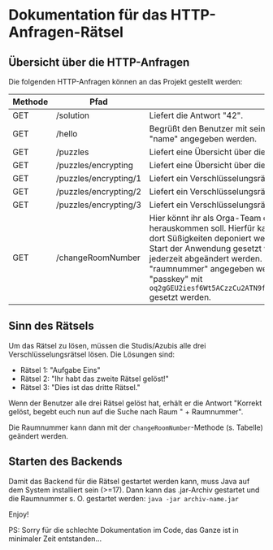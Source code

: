 # Dokumentation für das HTTP-Anfragen-Rätsel

## Übersicht über die HTTP-Anfragen

Die folgenden HTTP-Anfragen können an das Projekt gestellt werden:

| Methode | Pfad | Beschreibung                                                                                                                                                                                                                                                                                                                                                                                                                                                                                                         |
|---|---|----------------------------------------------------------------------------------------------------------------------------------------------------------------------------------------------------------------------------------------------------------------------------------------------------------------------------------------------------------------------------------------------------------------------------------------------------------------------------------------------------------------------|
| GET | /solution | Liefert die Antwort "42".                                                                                                                                                                                                                                                                                                                                                                                                                                                                                            |
| GET | /hello | Begrüßt den Benutzer mit seinem Namen. Der Name kann als Parameter "name" angegeben werden.                                                                                                                                                                                                                                                                                                                                                                                                                          |
| GET | /puzzles | Liefert eine Übersicht über die verfügbaren Rätsel.                                                                                                                                                                                                                                                                                                                                                                                                                                                                  |
| GET | /puzzles/encrypting | Liefert eine Übersicht über die verfügbaren Verschlüsselungsrätsel.                                                                                                                                                                                                                                                                                                                                                                                                                                                  |
| GET | /puzzles/encrypting/1 | Liefert ein Verschlüsselungsrätsel mit einer Caesarverschiebung von 3.                                                                                                                                                                                                                                                                                                                                                                                                                                               |
| GET | /puzzles/encrypting/2 | Liefert ein Verschlüsselungsrätsel mit einer Caesarverschiebung von -4.                                                                                                                                                                                                                                                                                                                                                                                                                                              |
| GET | /puzzles/encrypting/3 | Liefert ein Verschlüsselungsrätsel mit einer Caesarverschiebung von 16.                                                                                                                                                                                                                                                                                                                                                                                                                                              |
| GET | /changeRoomNumber | Hier könnt ihr als Orga-Team die Raumnummer ändern, die als Lösung herauskommen soll. Hierfür kann z.B. ein Besprechungsraum gebucht und dort Süßigkeiten deponiert werden. Die Raumnummer muss bei jedem Start der Anwendung gesetzt werden und kann im laufenden Betrieb jederzeit abgeändert werden. Dafür muss die Raumnummer als Parameter "raumnummer" angegeben werden. Das Passwort muss als Parameter "passkey" mit `oq2gGEU2iesf6Wt5ACzzCu2ATN9fBmMbrGvQtn2oMy8dZLg8ag7xgzmw7LERrwvwShKRD` gesetzt werden. |

## Sinn des Rätsels

Um das Rätsel zu lösen, müssen die Studis/Azubis alle drei Verschlüsselungsrätsel lösen. Die Lösungen sind:

* Rätsel 1: "Aufgabe Eins"
* Rätsel 2: "Ihr habt das zweite Rätsel gelöst!"
* Rätsel 3: "Dies ist das dritte Rätsel."

Wenn der Benutzer alle drei Rätsel gelöst hat, erhält er die Antwort "Korrekt gelöst, begebt euch nun auf die Suche nach Raum " + Raumnummer".

Die Raumnummer kann dann mit der `changeRoomNumber`-Methode (s. Tabelle) geändert werden.

## Starten des Backends

Damit das Backend für die Rätsel gestartet werden kann, muss Java auf dem System installiert sein (>=17). Dann kann das .jar-Archiv gestartet und die Raumnummer s. O. gestartet werden: `java -jar archiv-name.jar`

Enjoy!



PS: Sorry für die schlechte Dokumentation im Code, das Ganze ist in minimaler Zeit entstanden...
